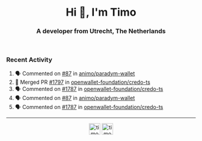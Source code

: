 <h1 align="center">Hi 👋, I'm Timo</h1>
<h3 align="center">A developer from Utrecht, The Netherlands</h3>
<br/>
<!-- https://github.com/rahuldkjain/github-profile-readme-generator --!>

<!--  <p align="left"><img src="https://github-readme-stats.vercel.app/api?username=timoglastra&show_icons=true&count_private=true&" alt="timoglastra" /></p> --!>

<!--
Github language stats
<p align="left"><img src="https://github-readme-stats.vercel.app/api/top-langs/?username=timoglastra&layout=compact" alt="timoglastra" /><p>
-->

<!-- Codestats language stats -->
<!-- <p align="left"><img src="https://codestats-readme.vercel.app/api/top-langs/?username=timoglastra&layout=compact&language_count=12" alt="timoglastra" /><p>    --!>
  
<h3>Recent Activity</h3>

<!--START_SECTION:activity-->
1. 🗣 Commented on [#87](https://github.com/animo/paradym-wallet/pull/87#issuecomment-2006541997) in [animo/paradym-wallet](https://github.com/animo/paradym-wallet)
2. 🎉 Merged PR [#1797](https://github.com/openwallet-foundation/credo-ts/pull/1797) in [openwallet-foundation/credo-ts](https://github.com/openwallet-foundation/credo-ts)
3. 🗣 Commented on [#1787](https://github.com/openwallet-foundation/credo-ts/pull/1787#issuecomment-2004051878) in [openwallet-foundation/credo-ts](https://github.com/openwallet-foundation/credo-ts)
4. 🗣 Commented on [#87](https://github.com/animo/paradym-wallet/pull/87#issuecomment-2003709380) in [animo/paradym-wallet](https://github.com/animo/paradym-wallet)
5. 🗣 Commented on [#1787](https://github.com/openwallet-foundation/credo-ts/pull/1787#issuecomment-2003664182) in [openwallet-foundation/credo-ts](https://github.com/openwallet-foundation/credo-ts)
<!--END_SECTION:activity-->

---

<p align="center">
<a href="https://twitter.com/timoglastra" target="blank"><img align="center" src="https://cdn.jsdelivr.net/npm/simple-icons@3.0.1/icons/twitter.svg" alt="timoglastra" height="30" width="30" /></a>
<a href="https://linkedin.com/in/timoglastra" target="blank"><img align="center" src="https://cdn.jsdelivr.net/npm/simple-icons@3.0.1/icons/linkedin.svg" alt="timoglastra" height="30" width="30" /></a>
</p>



